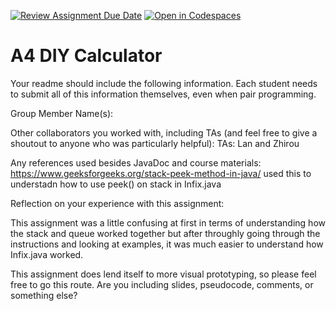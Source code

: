 [![Review Assignment Due Date](https://classroom.github.com/assets/deadline-readme-button-22041afd0340ce965d47ae6ef1cefeee28c7c493a6346c4f15d667ab976d596c.svg)](https://classroom.github.com/a/KOcNqCT3)
[![Open in Codespaces](https://classroom.github.com/assets/launch-codespace-2972f46106e565e64193e422d61a12cf1da4916b45550586e14ef0a7c637dd04.svg)](https://classroom.github.com/open-in-codespaces?assignment_repo_id=18531808)
# A4 DIY Calculator

Your readme should include the following information. Each student needs to submit all of this information themselves, even when pair programming. 

Group Member Name(s):

Other collaborators you worked with, including TAs (and feel free to give a shoutout to anyone who was particularly helpful):
TAs: Lan and Zhirou

Any references used besides JavaDoc and course materials:
https://www.geeksforgeeks.org/stack-peek-method-in-java/ used this to understadn how to use peek() on stack in Infix.java

Reflection on your experience with this assignment:

This assignment was a little confusing at first in terms of understanding how the stack and queue worked together but after throughly going through the instructions and looking at examples, it was much easier to understand how Infix.java worked.

This assignment does lend itself to more visual prototyping, so please feel free to go this route. Are you including slides, pseudocode, comments, or something else?

